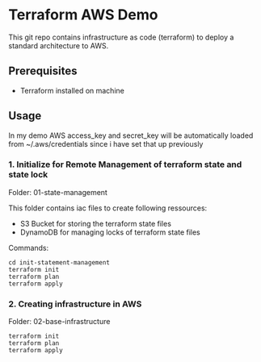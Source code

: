 # Terraform AWS Demo

This git repo contains infrastructure as code (terraform) to deploy a standard architecture to AWS.

## Prerequisites

- Terraform installed on machine

## Usage

In my demo AWS access_key and secret_key will be automatically loaded from ~/.aws/credentials since i have set that up previously

### 1. Initialize for Remote Management of terraform state and state lock
Folder: 01-state-management

This folder contains iac files to create following ressources:
- S3 Bucket for storing the terraform state files
- DynamoDB for managing locks of terraform state files

Commands:
```
cd init-statement-management
terraform init
terraform plan
terraform apply
```

### 2. Creating infrastructure in AWS
Folder: 02-base-infrastructure

```
terraform init
terraform plan
terraform apply
```